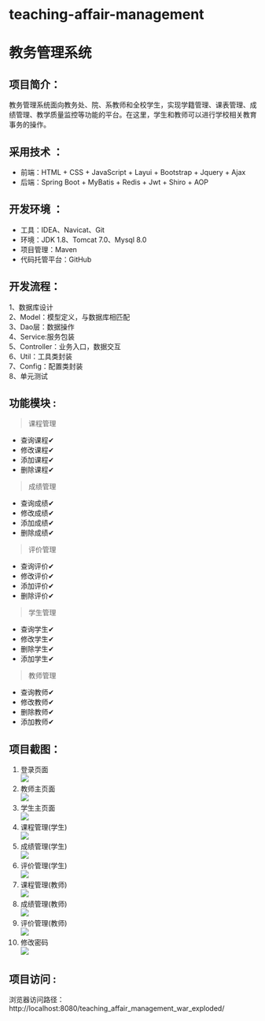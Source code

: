 # teaching-affair-management

# 教务管理系统

## 项目简介：

教务管理系统面向教务处、院、系教师和全校学生，实现学籍管理、课表管理、成绩管理、教学质量监控等功能的平台。在这里，学生和教师可以进行学校相关教育事务的操作。

## 采用技术 ： 
- 前端：HTML + CSS + JavaScript + Layui + Bootstrap + Jquery + Ajax
- 后端：Spring Boot + MyBatis + Redis + Jwt + Shiro + AOP

## 开发环境 ：
- 工具：IDEA、Navicat、Git
- 环境：JDK 1.8、Tomcat 7.0、Mysql 8.0
- 项目管理：Maven
- 代码托管平台：GitHub

## 开发流程：  
1、数据库设计  
2、Model：模型定义，与数据库相匹配  
3、Dao层：数据操作  
4、Service:服务包装  
5、Controller：业务入口，数据交互   
6、Util：工具类封装   
7、Config：配置类封装    
8、单元测试    


## 功能模块 :  

> 课程管理

- 查询课程✔
- 修改课程✔ 
- 添加课程✔
- 删除课程✔

> 成绩管理  

 - 查询成绩✔
 - 修改成绩✔
 - 添加成绩✔
 - 删除成绩✔

> 评价管理

- 查询评价✔
- 修改评价✔
- 添加评价✔
- 删除评价✔


> 学生管理

- 查询学生✔
- 修改学生✔
- 删除学生✔
- 添加学生✔


> 教师管理

- 查询教师✔
- 修改教师✔
- 删除教师✔
- 添加教师✔


## 项目截图：
1. 登录页面  
![](https://img-blog.csdnimg.cn/20210316235516634.png?x-oss-process=image/watermark,type_ZmFuZ3poZW5naGVpdGk,shadow_10,text_aHR0cHM6Ly9ibG9nLmNzZG4ubmV0L3dlaXhpbl80MzU0ODMxMA==,size_16,color_FFFFFF,t_70#pic_center)
2. 教师主页面  
![](https://img-blog.csdnimg.cn/20210316235636865.png?x-oss-process=image/watermark,type_ZmFuZ3poZW5naGVpdGk,shadow_10,text_aHR0cHM6Ly9ibG9nLmNzZG4ubmV0L3dlaXhpbl80MzU0ODMxMA==,size_16,color_FFFFFF,t_70#pic_center)
3. 学生主页面  
![](https://img-blog.csdnimg.cn/20210316235530134.png?x-oss-process=image/watermark,type_ZmFuZ3poZW5naGVpdGk,shadow_10,text_aHR0cHM6Ly9ibG9nLmNzZG4ubmV0L3dlaXhpbl80MzU0ODMxMA==,size_16,color_FFFFFF,t_70#pic_center)
4. 课程管理(学生)  
![](https://img-blog.csdnimg.cn/2021031623554014.png?x-oss-process=image/watermark,type_ZmFuZ3poZW5naGVpdGk,shadow_10,text_aHR0cHM6Ly9ibG9nLmNzZG4ubmV0L3dlaXhpbl80MzU0ODMxMA==,size_16,color_FFFFFF,t_70#pic_center) 
5. 成绩管理(学生)  
![](https://img-blog.csdnimg.cn/20210316235552148.png?x-oss-process=image/watermark,type_ZmFuZ3poZW5naGVpdGk,shadow_10,text_aHR0cHM6Ly9ibG9nLmNzZG4ubmV0L3dlaXhpbl80MzU0ODMxMA==,size_16,color_FFFFFF,t_70#pic_center) 
6. 评价管理(学生)  
![](https://img-blog.csdnimg.cn/20210316235620766.png?x-oss-process=image/watermark,type_ZmFuZ3poZW5naGVpdGk,shadow_10,text_aHR0cHM6Ly9ibG9nLmNzZG4ubmV0L3dlaXhpbl80MzU0ODMxMA==,size_16,color_FFFFFF,t_70#pic_center) 
7. 课程管理(教师)  
![](https://img-blog.csdnimg.cn/20210316235647453.png?x-oss-process=image/watermark,type_ZmFuZ3poZW5naGVpdGk,shadow_10,text_aHR0cHM6Ly9ibG9nLmNzZG4ubmV0L3dlaXhpbl80MzU0ODMxMA==,size_16,color_FFFFFF,t_70#pic_center) 
8. 成绩管理(教师)  
![](https://img-blog.csdnimg.cn/20210316235655387.png?x-oss-process=image/watermark,type_ZmFuZ3poZW5naGVpdGk,shadow_10,text_aHR0cHM6Ly9ibG9nLmNzZG4ubmV0L3dlaXhpbl80MzU0ODMxMA==,size_16,color_FFFFFF,t_70#pic_center) 
9. 评价管理(教师)  
![](https://img-blog.csdnimg.cn/20210316235704858.png?x-oss-process=image/watermark,type_ZmFuZ3poZW5naGVpdGk,shadow_10,text_aHR0cHM6Ly9ibG9nLmNzZG4ubmV0L3dlaXhpbl80MzU0ODMxMA==,size_16,color_FFFFFF,t_70#pic_center) 
10. 修改密码  
![](https://img-blog.csdnimg.cn/20210316235628797.png?x-oss-process=image/watermark,type_ZmFuZ3poZW5naGVpdGk,shadow_10,text_aHR0cHM6Ly9ibG9nLmNzZG4ubmV0L3dlaXhpbl80MzU0ODMxMA==,size_16,color_FFFFFF,t_70#pic_center) 


## 项目访问 :  
浏览器访问路径： http://localhost:8080/teaching_affair_management_war_exploded/
